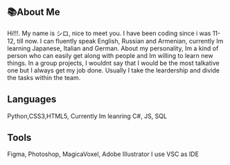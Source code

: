 ## 📚About Me 
Hi!!!. My name is シロ, nice to meet you. I have been coding since i was 11-12, till now. I can fluently speak English, Russian and Armenian, currently Im learning Japanese, Italian and German. About my personality, Im a kind of person who can easily get along with people and Im willing to learn new things. In a group projects, I wouldnt say that I would be the most talkative one but I always get my job done. Usually I take the leardership and divide the tasks within the team.
## Languages 
Python,CSS3,HTML5,
Currently Im leanring C#, JS, SQL 
## Tools
Figma, Photoshop, MagicaVoxel, Adobe Illustrator
I use VSC as IDE

